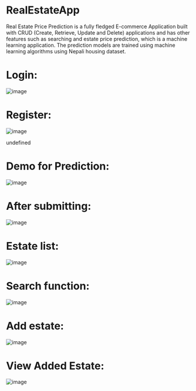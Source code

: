 # RealEstateApp

Real Estate Price Prediction is a fully fledged E-commerce Application built with CRUD
(Create, Retrieve, Update and Delete) applications and has other features such as searching
and estate price prediction, which is a machine learning application. The prediction models are
trained using machine learning algorithms using Nepali housing dataset.

# Login:
![image](https://user-images.githubusercontent.com/84966248/210415832-bc117f70-1852-43da-8db1-844aac6f1e69.png)

# Register:
![image](https://user-images.githubusercontent.com/84966248/210415879-54b8301e-6a1d-4b6f-98b5-cc9fd1ce4c77.png)

undefined
# Demo for Prediction:
![image](https://user-images.githubusercontent.com/84966248/205440624-f4e3772d-c822-4d9b-83fd-d932c4fa672c.png)

# After submitting:
![image](https://user-images.githubusercontent.com/84966248/205440690-33db94cb-0e4a-4d88-bf31-dbd2e961a2db.png)

# Estate list:
![image](https://user-images.githubusercontent.com/84966248/205440726-94882b47-3bfa-48ae-b90e-ea8eb17a3ffe.png)

# Search function:
![image](https://user-images.githubusercontent.com/84966248/205440749-6e1f395a-67c2-419e-8214-7f61655c206e.png)

# Add estate:
![image](https://user-images.githubusercontent.com/84966248/205440783-878ac2c2-e390-4b31-a7c9-f02e1a07dcff.png)

# View Added Estate:
![image](https://user-images.githubusercontent.com/84966248/205440818-45e8e9e6-6b88-4f72-994b-ad12818dd197.png)
